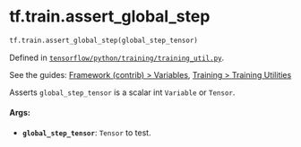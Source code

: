 <div itemscope itemtype="http://developers.google.com/ReferenceObject">
<meta itemprop="name" content="tf.train.assert_global_step" />
</div>

# tf.train.assert_global_step

``` python
tf.train.assert_global_step(global_step_tensor)
```



Defined in [`tensorflow/python/training/training_util.py`](https://www.tensorflow.org/code/tensorflow/python/training/training_util.py).

See the guides: [Framework (contrib) > Variables](../../../../api_guides/python/contrib.framework.md#Variables), [Training > Training Utilities](../../../../api_guides/python/train.md#Training_Utilities)

Asserts `global_step_tensor` is a scalar int `Variable` or `Tensor`.

#### Args:

* <b>`global_step_tensor`</b>: `Tensor` to test.